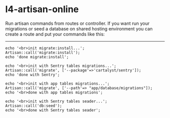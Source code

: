 l4-artisan-online
=================

Run artisan commands from routes or controller. If you want run your migrations or seed a database on shared hosting environment you can create a route and put your commands like this:

----

<nowiki>

	echo '<br>init migrate:install...';
	Artisan::call('migrate:install');
	echo 'done migrate:install';
	
	echo '<br>init with Sentry tables migrations...';
	Artisan::call('migrate', ['--package'=>'cartalyst/sentry']);
	echo 'done with Sentry';

	echo '<br>init with app tables migrations...';
	Artisan::call('migrate', ['--path'=> "app/database/migrations"]);
	echo '<br>done with app tables migrations';

	echo '<br>init with Sentry tables seader...';
	Artisan::call('db:seed');
	echo '<br>done with Sentry tables seader';
</nowiki>

